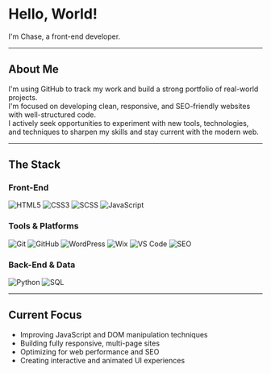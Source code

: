 # Hello, World!

I'm Chase, a front-end developer.

---

## About Me

I'm using GitHub to track my work and build a strong portfolio of real-world projects.  
I'm focused on developing clean, responsive, and SEO-friendly websites with well-structured code.  
I actively seek opportunities to experiment with new tools, technologies, and techniques to sharpen my skills and stay current with the modern web.

---

## The Stack

### Front-End
![HTML5](https://img.shields.io/badge/HTML5-E34F26?style=for-the-badge&logo=html5&logoColor=white)
![CSS3](https://img.shields.io/badge/CSS3-1572B6?style=for-the-badge&logo=css3&logoColor=white)
![SCSS](https://img.shields.io/badge/SCSS-CC6699?style=for-the-badge&logo=sass&logoColor=white)
![JavaScript](https://img.shields.io/badge/JavaScript-F7DF1E?style=for-the-badge&logo=javascript&logoColor=black)

### Tools & Platforms
![Git](https://img.shields.io/badge/Git-F05032?style=for-the-badge&logo=git&logoColor=white)
![GitHub](https://img.shields.io/badge/GitHub-181717?style=for-the-badge&logo=github&logoColor=white)
![WordPress](https://img.shields.io/badge/WordPress-21759B?style=for-the-badge&logo=wordpress&logoColor=white)
![Wix](https://img.shields.io/badge/Wix-000000?style=for-the-badge&logo=wix&logoColor=white)
![VS Code](https://img.shields.io/badge/VS%20Code-007ACC?style=for-the-badge&logo=visual-studio-code&logoColor=white)
![SEO](https://img.shields.io/badge/SEO-4CAF50?style=for-the-badge&logo=google&logoColor=white)

### Back-End & Data
![Python](https://img.shields.io/badge/Python-3776AB?style=for-the-badge&logo=python&logoColor=white)
![SQL](https://img.shields.io/badge/SQL-336791?style=for-the-badge&logo=mysql&logoColor=white)

---

## Current Focus

- Improving JavaScript and DOM manipulation techniques  
- Building fully responsive, multi-page sites  
- Optimizing for web performance and SEO  
- Creating interactive and animated UI experiences

